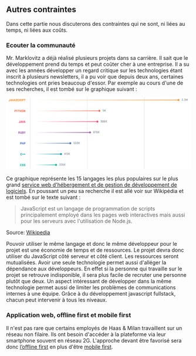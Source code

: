 ## Autres contraintes

Dans cette partie nous discuterons des contraintes qui ne sont, ni liées au temps, ni liées aux coûts. 

### Ecouter la communauté

Mr. Marklovitz  a déjà réalisé plusieurs projets dans sa carrière. Il sait que le développement prend du temps et peut coûter cher à une entreprise. Il a su avec les années développer un regard critique sur les technologies étant inscrit à plusieurs newsletters, il a pu voir que depuis deux ans, certaines technologies ont pries beaucoup d'essor. Par exemple au cours d'une de ses recherches, il est tombé sur le graphique suivant :

![15 langages les plus populaires](../../img/Trendings.png)

Ce graphique représente les 15 langages les plus populaires sur le plus grand  [service web d'hébergement et de gestion de développement de logiciels](https://github.com). En poussant un peu sa recherche il est allé voir sur Wikipédia et est tombé sur le texte suivant :

> JavaScript est un langage de programmation de scripts principalement employé dans les pages web interactives mais aussi pour les serveurs avec l'utilisation de Node.js.

Source: [Wikipedia](https://fr.wikipedia.org/wiki/JavaScript)

Pouvoir utiliser le même langage et donc le même développeur pour le projet est une économie de temps et de ressources. Le projet devra donc utiliser du JavaScript côté serveur et côté client. Les ressources seront mutualisées. Avoir une seule technologie permet aussi d'alléger la dépendance aux développeurs. En effet si la personne qui travaille sur le projet se retrouve indisponible, il sera plus facile de recruter une personne plutôt que deux. Un aspect intéressant de développer dans la même technologie permet aussi de limiter les problèmes de communications internes à une équipe. Grâce à du développement javascript fullstack, chacun peut intervenir à tous les niveaux.

### Application web, offline first et mobile first

Il n'est pas rare que certains employés de Haas & Milan travaillent sur un réseau non filaire. Ils ont besoin d'accéder à la plateforme via leur smartphone souvent en réseau 2G. L'approche devant être favorisé sera donc [l’offline first](https://blog.buddyweb.fr/zoom-sur-le-offline-first-670f151cb81) en plus d'être [mobile first](https://fr.wikipedia.org/wiki/Site_web_adaptatif).
